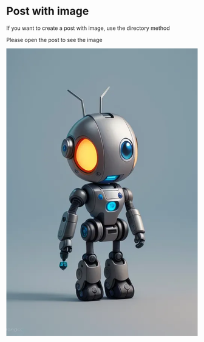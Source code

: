 [ID]: # (5d5217f2-c796-4372-8779-aa909f320f41)
[DATE]: # (2024-02-12 23:02:00.000)
[AUTHOR]: # (thiago)
[TAGS]: # (rust post-with_image)

# Post with image

If you want to create a post with image, use the directory method

Please open the post to see the image

<!-- more -->

![](robot.webp)
